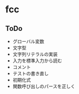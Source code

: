 # fcc

## ToDo

* グローバル変数
* 文字型
* 文字列リテラルの実装
* 入力を標準入力から読む
* コメント
* テストの書き直し
* 初期化式
* 関数呼び出しのパースを正しく